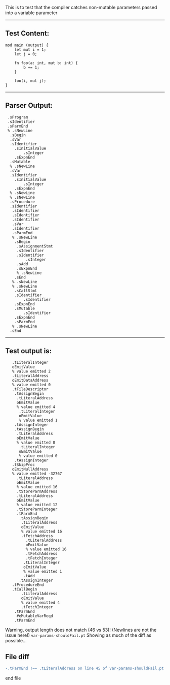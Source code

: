 This is to test that the compiler catches non-mutable parameters passed into a variable parameter

-------------------------


Test Content: 
-------------------------
```
mod main (output) { 
    let mut i = 1;
    let j = 0;

    fn foo(a: int, mut b: int) {
        b += 1;
    }

    foo(i, mut j);
}
```
------------------------


Parser Output: 
-------------------------
```
 .sProgram
 .sIdentifier
 .sParmEnd
 % .sNewLine
  .sBegin
  .sVar
  .sIdentifier
    .sInitialValue
        .sInteger
    .sExpnEnd
  .sMutable
  % .sNewLine
  .sVar
  .sIdentifier
    .sInitialValue
        .sInteger
    .sExpnEnd
  % .sNewLine
  % .sNewLine
  .sProcedure
  .sIdentifier
   .sIdentifier
   .sIdentifier
   .sIdentifier
   .sVar
   .sIdentifier
   .sParmEnd
   % .sNewLine
    .sBegin
     .sAssignmentStmt
     .sIdentifier
     .sIdentifier
         .sInteger
     .sAdd
     .sExpnEnd
     % .sNewLine
    .sEnd
   % .sNewLine
   % .sNewLine
    .sCallStmt
    .sIdentifier
        .sIdentifier
    .sExpnEnd
    .sMutable
        .sIdentifier
    .sExpnEnd
    .sParmEnd
   % .sNewLine
  .sEnd

```
------------------------

Test output is: 
-------------------------
```
   .tLiteralInteger
   oEmitValue
   % value emitted 2
   .tLiteralAddress
   oEmitDataAddress
   % value emitted 0
   .tFileDescriptor
    .tAssignBegin
     .tLiteralAddress
     oEmitValue
     % value emitted 4
      .tLiteralInteger
      oEmitValue
      % value emitted 1
    .tAssignInteger
    .tAssignBegin
     .tLiteralAddress
     oEmitValue
     % value emitted 8
      .tLiteralInteger
      oEmitValue
      % value emitted 0
    .tAssignInteger
   .tSkipProc
   oEmitNullAddress
   % value emitted -32767
     .tLiteralAddress
     oEmitValue
     % value emitted 16
     .tStoreParmAddress
     .tLiteralAddress
     oEmitValue
     % value emitted 12
     .tStoreParmInteger
     .tParmEnd
      .tAssignBegin
       .tLiteralAddress
       oEmitValue
       % value emitted 16
       .tFetchAddress
         .tLiteralAddress
         oEmitValue
         % value emitted 16
         .tFetchAddress
         .tFetchInteger
        .tLiteralInteger
        oEmitValue
        % value emitted 1
        .tAdd
      .tAssignInteger
   .tProcedureEnd
   .tCallBegin
       .tLiteralAddress
       oEmitValue
       % value emitted 4
       .tFetchInteger
    .tParmEnd
     #eMutableVarReqd
    .tParmEnd

```


Warning, output length does not match (46 vs 53)!  (Newlines are not the issue here!) `var-params-shouldFail.pt`
Showing as much of the diff as possible...

File diff
-------------------------
```diff
-.tParmEnd !== .tLiteralAddress on line 45 of var-params-shouldFail.pt

```
end file
